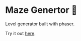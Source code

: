 # Maze Genertor :european_castle:

Level generator built with phaser.

Try it out [here](https://master.d156x3s3rly8yr.amplifyapp.com/).
